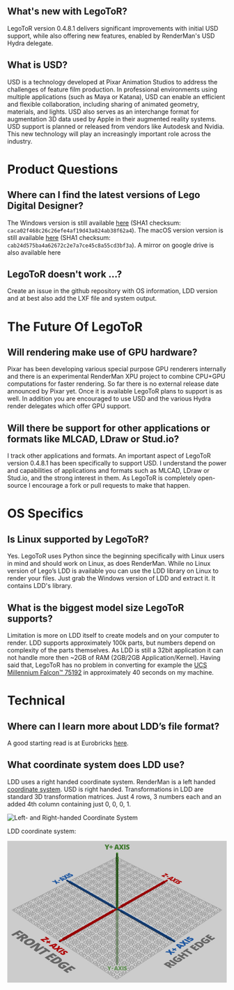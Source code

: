 ## What's new with LegoToR?
LegoToR version 0.4.8.1 delivers significant improvements with initial USD support, while also offering new features, enabled by RenderMan's USD Hydra delegate.

## What is USD?
USD is a technology developed at Pixar Animation Studios to address the challenges of feature film production. In professional environments using multiple applications (such as Maya or Katana), USD can enable an efficient and flexible collaboration, including sharing of animated geometry, materials, and lights. USD also serves as an interchange format for augmentation 3D data used by Apple in their augmented reality systems. USD support is planned or released from vendors like Autodesk and Nvidia. This new technology will play an increasingly important role across the industry.

# Product Questions

## Where can I find the latest versions of Lego Digital Designer?
The Windows version is still available [here](https://www.lego.com/assets/franchisesites/ldd/installer/setupldd-pc-4_3_12.exe) (SHA1 checksum: `caca02f468c26c26efe4af19d43a824ab38f62a4`).
The macOS version version is still available [here](https://www.lego.com/assets/franchisesites/ldd/installer/SetupLDD-MAC-4_3_11.zip) (SHA1 checksum: `cab24d575ba4a62672c2e7a7ce45c8a55cd3bf3a`).
A mirror on google drive is also available here

## LegoToR doesn't work ...?
Create an issue in the github repository with OS information, LDD version and at best also add the LXF file and system output.

# The Future Of LegoToR

## Will rendering make use of GPU hardware?
Pixar has been developing various special purpose GPU renderers internally and there is an experimental RenderMan XPU project to combine CPU+GPU computations for faster rendering. So far there is no external release date announced by Pixar yet. Once it is available LegoToR plans to support is as well. In addition you are encouraged to use USD and the various Hydra render delegates which offer GPU support.

## Will there be support for other applications or formats like MLCAD, LDraw or Stud.io?
I track other applications and formats. An important aspect of LegoToR version 0.4.8.1 has been specifically to support USD. I understand the power and capabilities of applications and formats such as MLCAD, LDraw or Stud.io, and the strong interest in them. As LegoToR is completely open-source I encourage a fork or pull requests to make that happen.

# OS Specifics

## Is Linux supported by LegoToR?
Yes. LegoToR uses Python since the beginning specifically with Linux users in mind and should work on Linux, as does RenderMan. While no Linux version of Lego’s LDD is available you can use the LDD library on Linux to render your files. Just grab the Windows version of LDD and extract it. It contains LDD's library. 

## What is the biggest model size LegoToR supports?
Limitation is more on LDD itself to create models and on your computer to render. LDD supports approximately 100k parts, but numbers depend on complexity of the parts themselves. As LDD is still a 32bit application it can not handle more then ~2GB of RAM (2GB/2GB Application/Kernel). Having said that, LegoToR has no problem in converting for example the [UCS Millennium Falcon™ 75192](https://www.lego.com/en-us/product/millennium-falcon-75192) in approximately 40 seconds on my machine.

# Technical

## Where can I learn more about LDD’s file format?
A good starting read is at Eurobricks [here](https://www.eurobricks.com/forum/index.php?/forums/topic/92863-understanding-ldds-lxfml-schema/).

## What coordinate system does LDD use?
LDD uses a right handed coordinate system. RenderMan is a left handed [coordinate system](https://renderman.pixar.com/resources/RenderMan_20/insideOutside.html). USD is right handed. Transformations in LDD are standard 3D transformation matrices. Just 4 rows, 3 numbers each and an added 4th column containing just 0, 0, 0, 1.

![Left- and Right-handed Coordinate System](https://renderman.pixar.com/resources/RenderMan_20/images/figures.insideOutside/coordsys.png)

LDD coordinate system:

![LDD Cooordinate System](./assets/gujobw.jpg)

